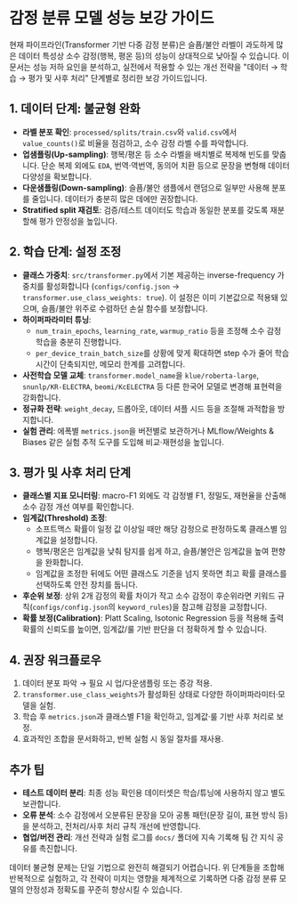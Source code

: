 # 감정 분류 모델 성능 보강 가이드

현재 파이프라인(Transformer 기반 다중 감정 분류)은 슬픔/불안 라벨이 과도하게 많은 데이터 특성상 소수 감정(행복, 평온 등)의 성능이 상대적으로 낮아질 수 있습니다. 이 문서는 성능 저하 요인을 분석하고, 실전에서 적용할 수 있는 개선 전략을 "데이터 → 학습 → 평가 및 사후 처리" 단계별로 정리한 보강 가이드입니다.

## 1. 데이터 단계: 불균형 완화
- **라벨 분포 확인**: `processed/splits/train.csv`와 `valid.csv`에서 `value_counts()`로 비율을 점검하고, 소수 감정 라벨 수를 파악합니다.
- **업샘플링(Up-sampling)**: 행복/평온 등 소수 라벨을 배치별로 복제해 빈도를 맞춥니다. 단순 복제 외에도 `EDA`, 번역·역번역, 동의어 치환 등으로 문장을 변형해 데이터 다양성을 확보합니다.
- **다운샘플링(Down-sampling)**: 슬픔/불안 샘플에서 랜덤으로 일부만 사용해 분포를 줄입니다. 데이터가 충분히 많은 데에만 권장합니다.
- **Stratified split 재검토**: 검증/테스트 데이터도 학습과 동일한 분포를 갖도록 재분할해 평가 안정성을 높입니다.

## 2. 학습 단계: 설정 조정
- **클래스 가중치**: `src/transformer.py`에서 기본 제공하는 inverse-frequency 가중치를 활성화합니다 (`configs/config.json` → `transformer.use_class_weights: true`). 이 설정은 이미 기본값으로 적용돼 있으며, 슬픔/불안 위주로 수렴하던 손실 함수를 보정합니다.
- **하이퍼파라미터 튜닝**:
  - `num_train_epochs`, `learning_rate`, `warmup_ratio` 등을 조정해 소수 감정 학습을 충분히 진행합니다.
  - `per_device_train_batch_size`를 상황에 맞게 확대하면 step 수가 줄어 학습 시간이 단축되지만, 메모리 한계를 고려합니다.
- **사전학습 모델 교체**: `transformer.model_name`을 `klue/roberta-large`, `snunlp/KR-ELECTRA`, `beomi/KcELECTRA` 등 다른 한국어 모델로 변경해 표현력을 강화합니다.
- **정규화 전략**: `weight_decay`, 드롭아웃, 데이터 셔플 시드 등을 조절해 과적합을 방지합니다.
- **실험 관리**: 에폭별 `metrics.json`을 버전별로 보관하거나 MLflow/Weights & Biases 같은 실험 추적 도구를 도입해 비교·재현성을 높입니다.

## 3. 평가 및 사후 처리 단계
- **클래스별 지표 모니터링**: macro-F1 외에도 각 감정별 F1, 정밀도, 재현율을 산출해 소수 감정 개선 여부를 확인합니다.
- **임계값(Threshold) 조정**:
  - 소프트맥스 확률이 일정 값 이상일 때만 해당 감정으로 판정하도록 클래스별 임계값을 설정합니다.
  - 행복/평온은 임계값을 낮춰 탐지를 쉽게 하고, 슬픔/불안은 임계값을 높여 편향을 완화합니다.
  - 임계값을 조정한 뒤에도 어떤 클래스도 기준을 넘지 못하면 최고 확률 클래스를 선택하도록 안전 장치를 둡니다.
- **후순위 보정**: 상위 2개 감정의 확률 차이가 작고 소수 감정이 후순위라면 키워드 규칙(`configs/config.json`의 `keyword_rules`)을 참고해 감정을 교정합니다.
- **확률 보정(Calibration)**: Platt Scaling, Isotonic Regression 등을 적용해 출력 확률의 신뢰도를 높이면, 임계값/룰 기반 판단을 더 정확하게 할 수 있습니다.

## 4. 권장 워크플로우
1. 데이터 분포 파악 → 필요 시 업/다운샘플링 또는 증강 적용.
2. `transformer.use_class_weights`가 활성화된 상태로 다양한 하이퍼파라미터·모델을 실험.
3. 학습 후 `metrics.json`과 클래스별 F1을 확인하고, 임계값·룰 기반 사후 처리로 보정.
4. 효과적인 조합을 문서화하고, 반복 실험 시 동일 절차를 재사용.

## 추가 팁
- **테스트 데이터 분리**: 최종 성능 확인용 데이터셋은 학습/튜닝에 사용하지 않고 별도 보관합니다.
- **오류 분석**: 소수 감정에서 오분류된 문장을 모아 공통 패턴(문장 길이, 표현 방식 등)을 분석하고, 전처리/사후 처리 규칙 개선에 반영합니다.
- **협업/버전 관리**: 개선 전략과 실험 로그를 `docs/` 폴더에 지속 기록해 팀 간 지식 공유를 촉진합니다.

데이터 불균형 문제는 단일 기법으로 완전히 해결되기 어렵습니다. 위 단계들을 조합해 반복적으로 실험하고, 각 전략이 미치는 영향을 체계적으로 기록하면 다중 감정 분류 모델의 안정성과 정확도를 꾸준히 향상시킬 수 있습니다.
